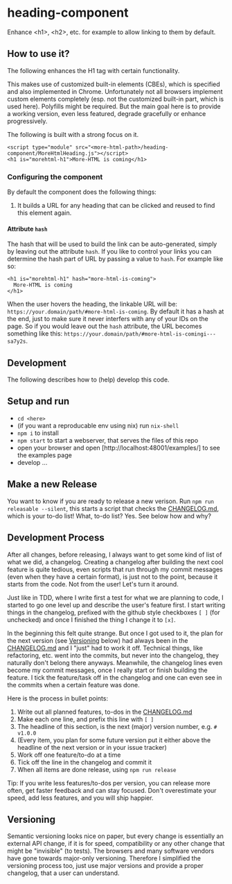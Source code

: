 # heading-component
Enhance &lt;h1>, &lt;h2>, etc. for example to allow linking to them by default.

## How to use it?

The following enhances the H1 tag with certain functionality.

This makes use of customized built-in elements (CBEs), which is specified 
and also implemented in Chrome. Unfortunately not all browsers implement
custom elements completely (esp. not the customized built-in part, which is used here).
Polyfills might be required. But the main goal here is to provide a working version, 
even less featured, degrade gracefully or enhance progressively.

The following is built with a strong focus on it.

```
<script type="module" src="<more-html-path>/heading-component/MoreHtmlHeading.js"></script>
<h1 is="morehtml-h1">More-HTML is coming</h1>
```

### Configuring the component

By default the component does the following things:
1) It builds a URL for any heading that can be clicked and reused to find this element again.

#### Attribute `hash`

The hash that will be used to build the link can be auto-generated, simply by leaving out
the attribute `hash`. 
If you like to control your links you can determine the hash part of URL by 
passing a value to `hash`. For example like so:

```
<h1 is="morehtml-h1" hash="more-html-is-coming">
  More-HTML is coming
</h1>
```

When the user hovers the heading, the linkable URL will be: `https://your.domain/path/#more-html-is-coming`.
By default it has a hash at the end, just to make sure it never interfers with any
of your IDs on the page. So if you would leave out the `hash` attribute, the URL becomes something like
this: `https://your.domain/path/#more-html-is-comingi---sa7y2s`.

## Development

The following describes how to (help) develop this code.

## Setup and run

- `cd <here>`
- (if you want a reproducable env using nix) run `nix-shell`
- `npm i` to install
- `npm start` to start a webserver, that serves the files of this repo
- open your browser and open [http://localhost:48001/examples/] to see the examples page
- develop ...

## Make a new Release

You want to know if you are ready to release a new verison. 
Run `npm run releasable --silent`, this starts a script that checks the [CHANGELOG.md](./CHANGELOG.md), which
is your to-do list! What, to-do list? Yes. See below how and why?

## Development Process

After all changes, before releasing, I always want to get some kind of list of what we did, a changelog.
Creating a changelog after building the next cool feature is quite tedious, even scripts that run
through my commit messages (even when they have a certain format), is just not to the point, because
it starts from the code. Not from the user! Let's turn it around.

Just like in TDD, where I write first a test for what we are planning to code, I started to go one level
up and describe the user's feature first. I start writing things in the changelog, prefixed with the
github style checkboxes `[ ]` (for unchecked) and once I finished the thing I change it to `[x]`.

In the beginning this felt quite strange. But once I got used to it, 
the plan for the next version (see [Versioning](#versioning) below) had 
always been in the [CHANGELOG.md](./CHANGELOG.md) and I "just" had to work it off. Technical things, like
refactoring, etc. went into the commits, but never into the changelog, they naturally don't belong there
anyways. Meanwhile, the changelog lines even become my commit messages, once I really start or finish
building the feature. I tick the feature/task off in the changelog and one can even see in the commits
when a certain feature was done.

Here is the process in bullet points:
1) Write out all planned features, to-dos in the [CHANGELOG.md](./CHANGELOG.md)
1) Make each one line, and prefix this line with `[ ]`
1) The headline of this section, is the next (major) version number, e.g. `# v1.0.0`
1) (Every item, you plan for some future version put it either above the headline of the next version or in your issue tracker)
1) Work off one feature/to-do at a time
1) Tick off the line in the changelog and commit it
1) When all items are done release, using `npm run release`

Tip: If you write less features/to-dos per version, you can release more often, get faster feedback
and can stay focused. Don't overestimate your speed, add less features, and you will ship happier.

## Versioning

Semantic versioning looks nice on paper, but every change is essentially an external API change, if it is
for speed, compatibility or any other change that might be "invisible" (to tests). The browsers and many software vendors
have gone towards major-only versioning. Therefore I simplified the versioning process too, just use
major versions and provide a proper changelog, that a user can understand.

